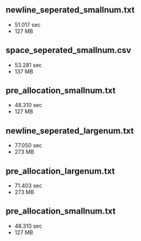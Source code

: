 ## newline_seperated_smallnum.txt
- 51.017 sec
- 127 MB

## space_seperated_smallnum.csv
- 53.281 sec
- 137 MB

## pre_allocation_smallnum.txt
- 48.310 sec
- 127 MB

## newline_seperated_largenum.txt
- 77.050 sec
- 273 MB

## pre_allocation_largenum.txt
- 71.403 sec
- 273 MB

## pre_allocation_smallnum.txt
- 48.310 sec
- 127 MB
